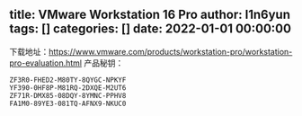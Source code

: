 title: VMware Workstation 16 Pro
author: l1n6yun
tags: []
categories: []
date: 2022-01-01 00:00:00
---
下载地址：https://www.vmware.com/products/workstation-pro/workstation-pro-evaluation.html
产品秘钥：
```
ZF3R0-FHED2-M80TY-8QYGC-NPKYF
YF390-0HF8P-M81RQ-2DXQE-M2UT6
ZF71R-DMX85-08DQY-8YMNC-PPHV8
FA1M0-89YE3-081TQ-AFNX9-NKUC0
```